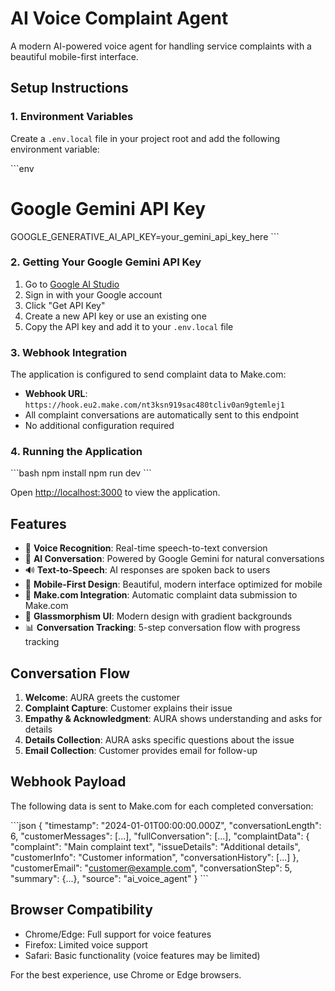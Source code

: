 # AI Voice Complaint Agent

A modern AI-powered voice agent for handling service complaints with a beautiful mobile-first interface.

## Setup Instructions

### 1. Environment Variables

Create a `.env.local` file in your project root and add the following environment variable:

\`\`\`env
# Google Gemini API Key
GOOGLE_GENERATIVE_AI_API_KEY=your_gemini_api_key_here
\`\`\`

### 2. Getting Your Google Gemini API Key

1. Go to [Google AI Studio](https://aistudio.google.com/)
2. Sign in with your Google account
3. Click "Get API Key" 
4. Create a new API key or use an existing one
5. Copy the API key and add it to your `.env.local` file

### 3. Webhook Integration

The application is configured to send complaint data to Make.com:
- **Webhook URL**: `https://hook.eu2.make.com/nt3ksn919sac480tcliv0an9gtemlej1`
- All complaint conversations are automatically sent to this endpoint
- No additional configuration required

### 4. Running the Application

\`\`\`bash
npm install
npm run dev
\`\`\`

Open [http://localhost:3000](http://localhost:3000) to view the application.

## Features

- 🎤 **Voice Recognition**: Real-time speech-to-text conversion
- 🤖 **AI Conversation**: Powered by Google Gemini for natural conversations  
- 🔊 **Text-to-Speech**: AI responses are spoken back to users
- 📱 **Mobile-First Design**: Beautiful, modern interface optimized for mobile
- 🔗 **Make.com Integration**: Automatic complaint data submission to Make.com
- 🎨 **Glassmorphism UI**: Modern design with gradient backgrounds
- 📊 **Conversation Tracking**: 5-step conversation flow with progress tracking

## Conversation Flow

1. **Welcome**: AURA greets the customer
2. **Complaint Capture**: Customer explains their issue
3. **Empathy & Acknowledgment**: AURA shows understanding and asks for details
4. **Details Collection**: AURA asks specific questions about the issue
5. **Email Collection**: Customer provides email for follow-up

## Webhook Payload

The following data is sent to Make.com for each completed conversation:

\`\`\`json
{
  "timestamp": "2024-01-01T00:00:00.000Z",
  "conversationLength": 6,
  "customerMessages": [...],
  "fullConversation": [...],
  "complaintData": {
    "complaint": "Main complaint text",
    "issueDetails": "Additional details",
    "customerInfo": "Customer information",
    "conversationHistory": [...]
  },
  "customerEmail": "customer@example.com",
  "conversationStep": 5,
  "summary": {...},
  "source": "ai_voice_agent"
}
\`\`\`

## Browser Compatibility

- Chrome/Edge: Full support for voice features
- Firefox: Limited voice support
- Safari: Basic functionality (voice features may be limited)

For the best experience, use Chrome or Edge browsers.
